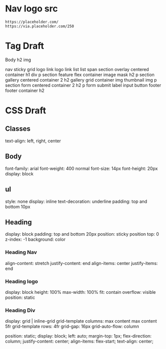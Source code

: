 # Nav logo src
    https://placeholder.com/
    https://via.placeholder.com/250

# Tag Draft
Body
h2
img

nav
    sticky
    grid
    logo link
    logo
    link
    list 
    list span
section overlay
    centered container
    h1
    div
    p
section feature
    flex container
    image mask
    h2
    p
section gallery
    centered container 2
    h2
    gallery grid container
    img thumbnail
    img
    p
section form
    centered container 2
    h2
    p
    form submit 
    label
    input 
    button
footer
    footer container
    h2

# CSS Draft
## Classes
text-align: left, right, center

## Body
font-family: arial
font-weight: 400 normal
font-size: 14px
font-height: 20px
display: block

## ul
style: none
display: inline
text-decoration: underline
padding: top and bottom 10px

## Heading
display: block
padding: top and bottom 20px
position: sticky
position top: 0
z-index: -1
background: color

### Heading Nav
align-content: stretch
justify-content: end
align-items: center
justify-items: end

### Heading logo
display: block
height: 100%
max-width: 100%
fit: contain
overflow: visible
position: static

### Heading Div
<!-- GRID CSS TEMPLATE HERE -->
display: grid | inline-grid
grid-template columns: max content max content 5fr 
grid-template rows: 4fr
grid-gap: 16px
grid-auto-flow: column


 position: static;
    display: block;
    left: auto;
    margin-top: 1px;
    flex-direction: column;
    justify-content: center;
    align-items: flex-start;
    text-align: center;